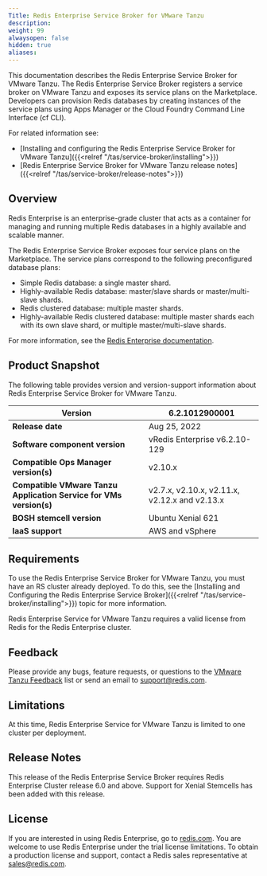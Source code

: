 ```yaml
---
Title: Redis Enterprise Service Broker for VMware Tanzu
description:
weight: 99
alwaysopen: false
hidden: true
aliases: 
---
```


This documentation describes the Redis Enterprise Service Broker for VMware Tanzu. The Redis Enterprise Service Broker registers a service broker on VMware Tanzu and exposes its service plans on the Marketplace. Developers can provision Redis databases by creating instances of the service plans using Apps Manager or the Cloud Foundry Command Line Interface (cf CLI).

For related information see:

- [Installing and configuring the Redis Enterprise Service Broker for VMware Tanzu]({{<relref "/tas/service-broker/installing">}})
- [Redis Enterprise Service Broker for VMware Tanzu release notes]({{<relref "/tas/service-broker/release-notes">}})

## Overview

Redis Enterprise is an enterprise-grade cluster that acts as a container for managing and running multiple Redis databases in a highly available and scalable manner.

The Redis Enterprise Service Broker exposes four service plans on the Marketplace. The service plans correspond to the following preconfigured database plans:

* Simple Redis database: a single master shard.
* Highly-available Redis database: master/slave shards or master/multi-slave shards.
* Redis clustered database: multiple master shards.
* Highly-available Redis clustered database: multiple master shards each with its own slave shard, or multiple master/multi-slave shards.

For more information, see the [Redis Enterprise documentation](https://docs.redis.com/latest/rs/).

## Product Snapshot

The following table provides version and version-support information about Redis Enterprise Service Broker for VMware Tanzu.

| **Version** | **6.2.1012900001** |
|---|---|
| **Release date** | Aug 25, 2022 |
| **Software component version** | vRedis Enterprise v6.2.10-129 |
| **Compatible Ops Manager version(s)** | v2.10.x |
| **Compatible VMware Tanzu Application Service for VMs version(s)** | v2.7.x, v2.10.x, v2.11.x, v2.12.x and v2.13.x |
| **BOSH stemcell version** | Ubuntu Xenial 621 |
| **IaaS support** | AWS and vSphere |

## Requirements

To use the Redis Enterprise Service Broker for VMware Tanzu, you must have an RS cluster already deployed. To do this, see the [Installing and Configuring the Redis Enterprise Service Broker]({{<relref "/tas/service-broker/installing">}}) topic for more information.

Redis Enterprise Service for VMware Tanzu requires a valid license from Redis for the Redis Enterprise cluster.

## Feedback

Please provide any bugs, feature requests, or questions to the [VMware Tanzu Feedback](mailto:pivotal-cf-feedback@pivotal.io) list or send an email to support@redis.com.

## Limitations

At this time, Redis Enterprise Service for VMware Tanzu is limited to one cluster per deployment.

## Release Notes

This release of the Redis Enterprise Service Broker requires Redis Enterprise Cluster release 6.0 and above.
Support for Xenial Stemcells has been added with this release.

## License

If you are interested in using Redis Enterprise, go to [redis.com](https://redis.com/redis-enterprise-software/overview/). You are welcome to use Redis Enterprise under the trial license limitations. To obtain a production license and support, contact a Redis sales representative at sales@redis.com.
